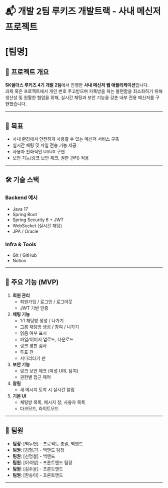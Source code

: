 # 📬 개발 2팀 루키즈 개발트랙 - 사내 메신저 프로젝트
# [팀명]

## 📌 프로젝트 개요
**SK쉴더스 루키즈 4기 개발 2팀**에서 진행한 **사내 메신저 웹 애플리케이션**입니다.  
과제 혹은 프로젝트에서 개인 번호 주고받으며 카톡방을 파는 불편함을 최소화하기 위해 생산성 및 원활한 협업을 위해, 실시간 채팅과 보안 기능을 갖춘 내부 전용 메신저를 구현했습니다.

---

## 🎯 목표
- 사내 환경에서 안전하게 사용할 수 있는 메신저 서비스 구축
- 실시간 채팅 및 파일 전송 기능 제공
- 사용자 친화적인 UI/UX 구현
- 보안 기능(링크 보안 체크, 권한 관리) 적용

---

## 🛠 기술 스택
### Backend 예시
- Java 17
- Spring Boot
- Spring Security 6 + JWT
- WebSocket (실시간 채팅)
- JPA / Oracle

### Infra & Tools
- Git / GitHub
- Notion

---

## 📂 주요 기능 (MVP)
1. **회원 관리**
   - 회원가입 / 로그인 / 로그아웃
   - JWT 기반 인증
2. **채팅 기능**
   - 1:1 채팅방 생성 / 나가기
   - 그룹 채팅방 생성 / 참여 / 나가기
   - 읽음 여부 표시
   - 파일/이미지 업로드, 다운로드
   - 링크 평판 검사
   - 투표 판
   - 사다리타기 판
3. **보안 기능**
   - 링크 보안 체크 (악성 URL 탐지)
   - 권한별 접근 제어
4. **알림**
   - 새 메시지 도착 시 실시간 알림
5. **기본 UI**
   - 채팅방 목록, 메시지 창, 사용자 목록
   - 다크모드, 라이트모드

---

## 👥 팀원
- **팀장**: [백두현] - 프로젝트 총괄, 백엔드
- **팀원**: [김형근] - 백엔드 팀장
- **팀원**: [신명철] - 백엔드
- **팀원**: [이석영] - 프론트엔드 팀장
- **팀원**: [김주윤] - 프론트엔드
- **팀원**: [한송이] - 프론트엔드

---
